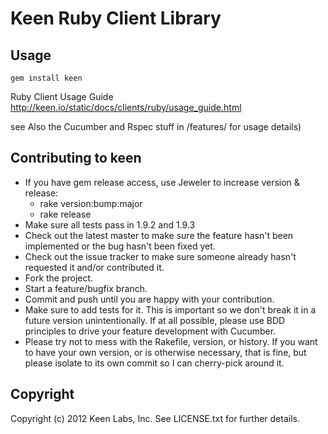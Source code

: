 Keen Ruby Client Library
========================

Usage
-----

`gem install keen`

Ruby Client Usage Guide
http://keen.io/static/docs/clients/ruby/usage_guide.html

see Also the Cucumber and Rspec stuff in /features/ for usage details)

Contributing to keen
--------------------
 
 * If you have gem release access, use Jeweler to increase version & release:
   * rake version:bump:major
   * rake release
 * Make sure all tests pass in 1.9.2 and 1.9.3
 * Check out the latest master to make sure the feature hasn't been implemented or the bug hasn't been fixed yet.
 * Check out the issue tracker to make sure someone already hasn't requested it and/or contributed it.
 * Fork the project.
 * Start a feature/bugfix branch.
 * Commit and push until you are happy with your contribution.
 * Make sure to add tests for it. This is important so we don't break it in a future version unintentionally.  If at all possible, please use BDD principles to drive your feature development with Cucumber.
 * Please try not to mess with the Rakefile, version, or history. If you want to have your own version, or is otherwise necessary, that is fine, but please isolate to its own commit so I can cherry-pick around it.
 
Copyright
---------

Copyright (c) 2012 Keen Labs, Inc. See LICENSE.txt for further details.

